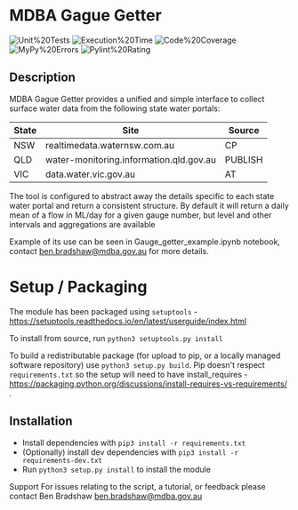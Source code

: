 # MDBA Gague Getter

<span class="badges">

![Unit%20Tests](https://img.shields.io/badge/Unit%20Tests-100.0%25-brightgreen)
![Execution%20Time](https://img.shields.io/badge/Execution%20Time-0.63s-brightgreen)
![Code%20Coverage](https://img.shields.io/badge/Code%20Coverage-100.0-brightgreen)
![MyPy%20Errors](https://img.shields.io/badge/MyPy%20Errors-5-yellowgreen)
![Pylint%20Rating](https://img.shields.io/badge/Pylint%20Rating-7.8-green)

</span>

## Description
MDBA Gague Getter provides a unified and simple interface to collect surface water data from the following state water portals:


|State|Site|Source|
| --- | --- | --- |
| NSW | realtimedata.waternsw.com.au |CP|
| QLD | water-monitoring.information.qld.gov.au |PUBLISH|
| VIC | data.water.vic.gov.au |AT|

The tool is configured to abstract away the details specific to each state water portal and return a consistent structure. 
By default it will return a daily mean of a flow in ML/day for a given gauge number, but level and other intervals and aggregations are available


Example of its use can be seen in Gauge_getter_example.ipynb notebook, contact ben.bradshaw@mdba.gov.au for more details.


# Setup / Packaging 

The module has been packaged using `setuptools` -
https://setuptools.readthedocs.io/en/latest/userguide/index.html

To install from source, run `python3 setuptools.py install`

To build a redistributable package (for upload to pip, or a locally managed software repository) use
`python3 setup.py build`. Pip doesn't respect `requirements.txt` so the setup will need to have
install_requires - https://packaging.python.org/discussions/install-requires-vs-requirements/ .


## Installation

- Install dependencies with `pip3 install -r requirements.txt`
- (Optionally) install dev dependencies with `pip3 install -r requirements-dev.txt`
- Run `python3 setup.py install` to install the module

Support For issues relating to the script, a tutorial, or feedback please contact Ben Bradshaw ben.bradshaw@mdba.gov.au
